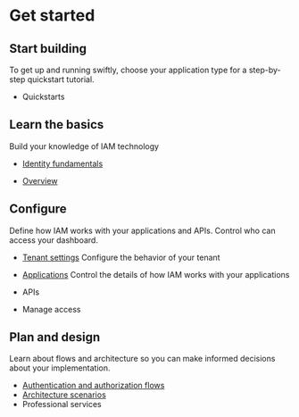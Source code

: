 # Get started

## Start building

To get up and running swiftly, choose your application type for a step-by-step quickstart tutorial.

- Quickstarts

## Learn the basics

Build your knowledge of IAM technology 

- [Identity fundamentals](./get-started/identity-fundamentals)

- [Overview](README.md)

## Configure

Define how IAM works with your applications and APIs. Control who can access your dashboard.

- [Tenant settings](./README.md)
Configure the behavior of your tenant

- [Applications](README.md)
Control the details of how IAM works with your applications

- APIs
- Manage access

## Plan and design

Learn about flows and architecture so you can make informed decisions about your implementation.

- [Authentication and authorization flows](./authentication-and-authorization-flow/)
- [Architecture scenarios](./architecture-scenarios/README.md)
- Professional services
